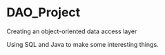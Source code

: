 # DAO_Project
Creating an object-oriented data access layer

Using SQL and Java to make some interesting things.
